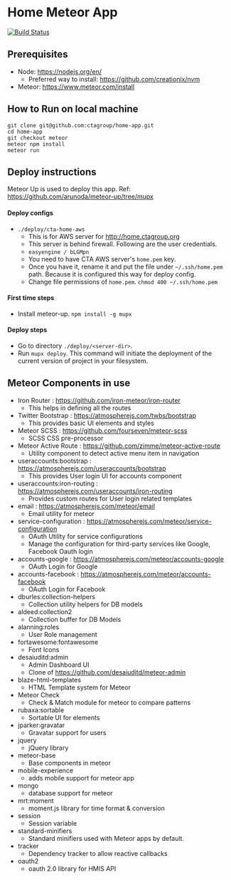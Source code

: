 Home Meteor App
===============

[![Build Status](https://travis-ci.org/desaiuditd/home-app.svg?branch=meteor)](https://travis-ci.org/desaiuditd/home-app)

## Prerequisites

- Node: https://nodejs.org/en/
	- Preferred way to install: https://github.com/creationix/nvm
- Meteor: https://www.meteor.com/install

## How to Run on local machine

```
git clone git@github.com:ctagroup/home-app.git
cd home-app
git checkout meteor
meteor npm install
meteor run
```

## Deploy instructions

Meteor Up is used to deploy this app. Ref: https://github.com/arunoda/meteor-up/tree/mupx

#### Deploy configs

- `./deploy/cta-home-aws`
	- This is for AWS server for http://home.ctagroup.org
	- This server is behind firewall. Following are the user credentials.
	- `easyengine / bLGMpn`
	- You need to have CTA AWS server's `home.pem` key.
	- Once you have it, rename it and put the file under `~/.ssh/home.pem` path. Because it is configured this way for deploy config.
	- Change file permissions of `home.pem`. `chmod 400 ~/.ssh/home.pem`

#### First time steps

- Install meteor-up. `npm install -g mupx`

#### Deploy steps

- Go to directory `./deploy/<server-dir>`.
- Run `mupx deploy`. This command will initiate the deployment of the current version of project in your filesystem.

## Meteor Components in use

- Iron Router : https://github.com/iron-meteor/iron-router
	- This helps in defining all the routes
- Twitter Bootstrap : https://atmospherejs.com/twbs/bootstrap
	- This provides basic UI elements and styles
- Meteor SCSS : https://github.com/fourseven/meteor-scss
	- SCSS CSS pre-processor
- Meteor Active Route : https://github.com/zimme/meteor-active-route
	- Utility component to detect active menu item in navigation
- useraccounts:bootstrap : https://atmospherejs.com/useraccounts/bootstrap
	- This provides User login UI for accounts component
- useraccounts:iron-routing : https://atmospherejs.com/useraccounts/iron-routing
	- Provides custom routes for User login related templates
- email : https://atmospherejs.com/meteor/email
	- Email utility for meteor
- service-configuration : https://atmospherejs.com/meteor/service-configuration
	- OAuth Utility for service configurations
	- Manage the configuration for third-party services like Google, Facebook Oauth login
- accounts-google : https://atmospherejs.com/meteor/accounts-google
	- OAuth Login for Google
- accounts-facebook : https://atmospherejs.com/meteor/accounts-facebook
	- OAuth Login for Facebook
- dburles:collection-helpers
	- Collection utility helpers for DB models
- aldeed:collection2
	- Collection buffer for DB Models
- alanning:roles
	- User Role management
- fortawesome:fontawesome
	- Font Icons
- desaiuditd:admin
	- Admin Dashboard UI
	- Clone of https://github.com/desaiuditd/meteor-admin
- blaze-html-templates
	- HTML Template system for Meteor
- Meteor Check
	- Check & Match module for meteor to compare patterns
- rubaxa:sortable
	- Sortable UI for elements
- jparker:gravatar
	- Gravatar support for users
- jquery
	- jQuery library
- meteor-base
	- Base components in meteor
- mobile-experience
	- adds mobile support for meteor app
- mongo
	- database support for meteor
- mrt:moment
	- moment.js library for time format & conversion
- session
	- Session variable
- standard-minifiers
	- Standard minifiers used with Meteor apps by default.
- tracker
	- Dependency tracker to allow reactive callbacks
- oauth2
	- oauth 2.0 library for HMIS API
